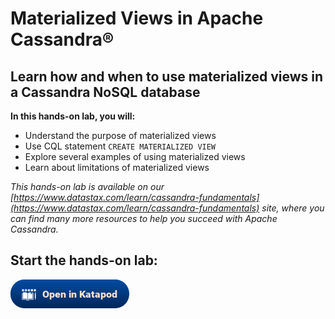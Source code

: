 # Materialized Views in Apache Cassandra®

## Learn how and when to use materialized views in a Cassandra NoSQL database

**In this hands-on lab, you will:**
* Understand the purpose of materialized views  
* Use CQL statement `CREATE MATERIALIZED VIEW` 
* Explore several examples of using materialized views
* Learn about limitations of materialized views

_This hands-on lab is available on our [https://www.datastax.com/learn/cassandra-fundamentals](https://www.datastax.com/learn/cassandra-fundamentals) site, where you can find many more resources to help you succeed with Apache Cassandra._

## Start the hands-on lab:

[![Open in KataPod](https://github.com/DataStax-Academy/katapod-shared-assets/blob/main/images/open-in-katapod.png)](https://gitpod.io/#https://github.com/DataStax-Academy/cassandra-fundamentals-materialized-views/)

